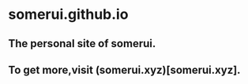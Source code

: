 # somerui.github.io
## The personal site of somerui.
## To get more,visit (somerui.xyz)[somerui.xyz].